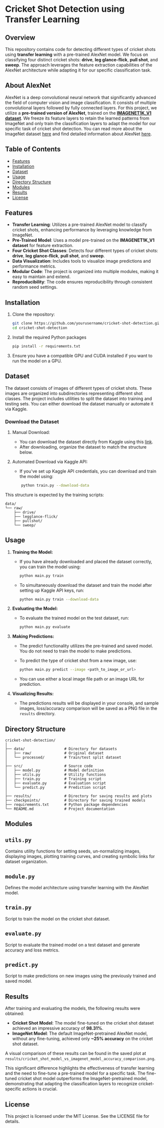 # Cricket Shot Detection using Transfer Learning

## Overview

This repository contains code for detecting different types of cricket shots using **transfer learning** with a pre-trained AlexNet model. We focus on classifying four distinct cricket shots: **drive**, **leg glance-flick**, **pull shot**, and **sweep**. The approach leverages the feature extraction capabilities of the AlexNet architecture while adapting it for our specific classification task.

## About AlexNet

AlexNet is a deep convolutional neural network that significantly advanced the field of computer vision and image classification. It consists of multiple convolutional layers followed by fully connected layers. For this project, we utilize a **pre-trained version of AlexNet**, trained on the [**IMAGENET1K_V1 dataset**](https://pytorch.org/docs/stable/torchvision/models.html#torchvision.models.alexnet). We freeze its feature layers to retain the learned patterns from ImageNet and only train the classification layers to adapt the model for our specific task of cricket shot detection. You can read more about the ImageNet dataset [here](http://www.image-net.org/) and find detailed information about AlexNet [here](https://pytorch.org/hub/pytorch_vision_alexnet/).


## Table of Contents

- [Features](#features)
- [Installation](#installation)
- [Dataset](#dataset)
- [Usage](#usage)
- [Directory Structure](#directory-structure)
- [Modules](#modules)
- [Results](#results)
- [License](#license)

## Features

- **Transfer Learning**: Utilizes a pre-trained AlexNet model to classify cricket shots, enhancing performance by leveraging knowledge from ImageNet.
- **Pre-Trained Model**: Uses a model pre-trained on the **IMAGENET1K_V1 dataset** for feature extraction.
- **Four Cricket Shot Classes**: Detects four different types of cricket shots: **drive**, **leg glance-flick**, **pull shot**, and **sweep**.
- **Data Visualization**: Includes tools to visualize image predictions and performance metrics.
- **Modular Code**: The project is organized into multiple modules, making it easy to maintain and extend.
- **Reproducibility**: The code ensures reproducibility through consistent random seed settings.

## Installation

1. Clone the repository:
   ```bash
   git clone https://github.com/yourusername/cricket-shot-detection.git
   cd cricket-shot-detection

2. Install the required Python packages
    ```bash
    pip install -r requirements.txt
   
3. Ensure you have a compatible GPU and CUDA installed if you want to run the model on a GPU.

## Dataset
The dataset consists of images of different types of cricket shots. These images are organized into subdirectories representing different shot classes. The project includes utilities to split the dataset into training and testing sets. You can either download the dataset manually or automate it via Kaggle.

### Download the Dataset
1. Manual Download:
   - You can download the dataset directly from Kaggle using this [link](https://www.kaggle.com/datasets/aneesh10/cricket-shot-dataset).
   - After downloading, organize the dataset to match the structure below.


2. Automated Download via Kaggle API:
   - If you've set up Kaggle API credentials, you can download and train the model using:
   ```bash
       python train.py --download-data

This structure is expected by the training scripts:

    data/
    └── raw/
        ├── drive/
        ├── legglance-flick/
        ├── pullshot/
        └── sweep/

## Usage

1. **Training the Model:**
   - If you have already downloaded and placed the dataset correctly, you can train the model using:
     ```bash
     python main.py train 
     ```
   - To simultaneously download the dataset and train the model after setting up Kaggle API keys, run:
     ```bash
     python main.py train --download-data
     ```

2. **Evaluating the Model:**
   - To evaluate the trained model on the test dataset, run:
     ```bash
     python main.py evaluate
     ```

3. **Making Predictions:**
   - The predict functionality utilizes the pre-trained and saved model. You do not need to train the model to make predictions. 
   - To predict the type of cricket shot from a new image, use:
     ```bash
     python main.py predict --image <path_to_image_or_url>
     ```

   - You can use either a local image file path or an image URL for prediction.

 
4. **Visualizing Results:**
   - The predictions results will be displayed in your console, and sample images, loss/accuracy comparison will be saved as a PNG file in the `results` directory.

   
## Directory Structure
    cricket-shot-detection/
    │
    ├── data/                  # Directory for datasets
    │   ├── raw/               # Original dataset
    │   └── processed/         # Train/test split dataset
    │
    ├── src/                   # Source code
    │   ├── model.py           # Model definition
    │   ├── utils.py           # Utility functions
    │   ├── train.py           # Training script
    │   ├── evaluate.py        # Evaluation script
    │   └── predict.py         # Prediction script
    │
    ├── results/               # Directory for saving results and plots
    ├── checkpoints/           # Directory for saving trained models
    ├── requirements.txt       # Python package dependencies
    └── README.md              # Project documentation

## Modules
## `utils.py`
Contains utility functions for setting seeds, un-normalizing images, displaying images, plotting training curves, and creating symbolic links for dataset organization.

## `module.py`
Defines the model architecture using transfer learning with the AlexNet model.

## `train.py`
Script to train the model on the cricket shot dataset.

## `evaluate.py`
Script to evaluate the trained model on a test dataset and generate accuracy and loss metrics.

## `predict.py`
Script to make predictions on new images using the previously trained and saved model.

## Results

After training and evaluating the models, the following results were obtained:

- **Cricket Shot Model**: The model fine-tuned on the cricket shot dataset achieved an impressive accuracy of **98.31%**.
- **ImageNet Model**: The default ImageNet-pretrained AlexNet model, without any fine-tuning, achieved only **~25% accuracy** on the cricket shot dataset.

A visual comparison of these results can be found in the saved plot at `results/cricket_shot_model_vs_imagenet_model_accuracy_comparison.png`.

This significant difference highlights the effectiveness of transfer learning and the need to fine-tune a pre-trained model for a specific task. The fine-tuned cricket shot model outperforms the ImageNet-pretrained model, demonstrating that adapting the classification layers to recognize cricket-specific actions is crucial.


## License
This project is licensed under the MIT License. See the LICENSE file for details.


